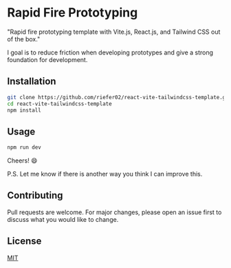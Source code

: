 # Rapid Fire Prototyping

"Rapid fire prototyping template with Vite.js, React.js, and Tailwind CSS out of the box."

I goal is to reduce friction when developing prototypes and give a strong foundation for development.

## Installation

```bash
git clone https://github.com/riefer02/react-vite-tailwindcss-template.git
cd react-vite-tailwindcss-template
npm install
```

## Usage

```python
npm run dev
```

Cheers! :smile:

P.S. Let me know if there is another way you think I can improve this.

## Contributing

Pull requests are welcome. For major changes, please open an issue first to discuss what you would like to change.

## License

[MIT](https://choosealicense.com/licenses/mit/)
